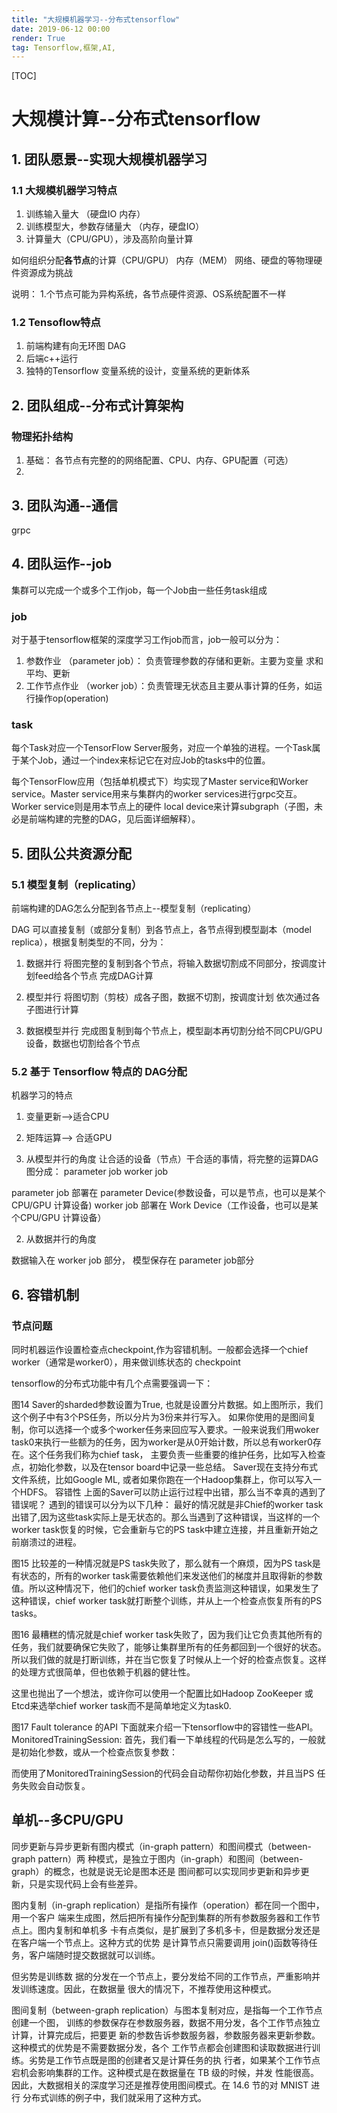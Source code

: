 ```yaml
---
title: "大规模机器学习--分布式tensorflow"
date: 2019-06-12 00:00
render: True 
tag: Tensorflow,框架,AI,
---
```

[TOC]
# 大规模计算--分布式tensorflow
## 1. 团队愿景--实现大规模机器学习
### 1.1 大规模机器学习特点
1. 训练输入量大 （硬盘IO 内存）
2. 训练模型大，参数存储量大 （内存，硬盘IO）
3. 计算量大（CPU/GPU），涉及高阶向量计算

如何组织分配**各节点**的计算（CPU/GPU） 内存（MEM） 网络、硬盘的等物理硬件资源成为挑战

说明：
1.个节点可能为异构系统，各节点硬件资源、OS系统配置不一样

### 1.2  Tensoflow特点

1. 前端构建有向无环图 DAG
2. 后端c++运行
3. 独特的Tensorflow 变量系统的设计，变量系统的更新体系




## 2. 团队组成--分布式计算架构

### 物理拓扑结构
1. 基础：
   各节点有完整的的网络配置、CPU、内存、GPU配置（可选）
2. 


## 3. 团队沟通--通信
grpc

## 4. 团队运作--job
集群可以完成一个或多个工作job，每一个Job由一些任务task组成
### job
对于基于tensorflow框架的深度学习工作job而言，job一般可以分为：
1. 参数作业 （parameter job）： 负责管理参数的存储和更新。主要为变量 求和平均、更新
2. 工作节点作业 （worker job）：负责管理无状态且主要从事计算的任务，如运行操作op(operation)

### task
每个Task对应一个TensorFlow Server服务，对应一个单独的进程。一个Task属于某个Job，通过一个index来标记它在对应Job的tasks中的位置。

每个TensorFlow应用（包括单机模式下）均实现了Master service和Worker service。Master service用来与集群内的worker services进行grpc交互。Worker service则是用本节点上的硬件 local device来计算subgraph（子图，未必是前端构建的完整的DAG，见后面详细解释）。

## 5. 团队公共资源分配

### 5.1 模型复制（replicating）
前端构建的DAG怎么分配到各节点上--模型复制（replicating）

DAG 可以直接复制（或部分复制）到各节点上，各节点得到模型副本（model replica），根据复制类型的不同，分为：
1. 数据并行
将图完整的复制到各个节点，将输入数据切割成不同部分，按调度计划feed给各个节点 完成DAG计算

2. 模型并行
将图切割（剪枝）成各子图，数据不切割，按调度计划 依次通过各子图进行计算

3. 数据模型并行
完成图复制到每个节点上，模型副本再切割分给不同CPU/GPU设备，数据也切割给各个节点

### 5.2 基于 Tensorflow 特点的 DAG分配
机器学习的特点
1. 变量更新-->适合CPU 
2. 矩阵运算--> 合适GPU

1. 从模型并行的角度
让合适的设备（节点）干合适的事情，将完整的运算DAG图分成：
parameter job
worker job

parameter job 部署在 parameter Device(参数设备，可以是节点，也可以是某个CPU/GPU 计算设备)
worker job 部署在 Work Device（工作设备，也可以是某个CPU/GPU 计算设备）

2. 从数据并行的角度

数据输入在 worker job 部分，
模型保存在 parameter job部分






## 6. 容错机制

### 节点问题
同时机器运作设置检查点checkpoint,作为容错机制。一般都会选择一个chief worker（通常是worker0），用来做训练状态的 checkpoint

tensorflow的分布式功能中有几个点需要强调一下：

图14
Saver的sharded参数设置为True, 也就是设置分片数据。如上图所示，我们这个例子中有3个PS任务，所以分片为3份来并行写入。
如果你使用的是图间复制，你可以选择一个或多个worker任务来回应写入要求。一般来说我们用woker task0来执行一些额为的任务，因为worker是从0开始计数，所以总有worker0存在。这个任务我们称为chief task， 主要负责一些重要的维护任务，比如写入检查点，初始化参数，以及在tensor board中记录一些总结。
Saver现在支持分布式文件系统，比如Google ML, 或者如果你跑在一个Hadoop集群上，你可以写入一个HDFS。
容错性
上面的Saver可以防止运行过程中出错，那么当不幸真的遇到了错误呢？
遇到的错误可以分为以下几种：
最好的情况就是非Chief的worker task出错了,因为这些task实际上是无状态的。那么当遇到了这种错误，当这样的一个worker task恢复的时候，它会重新与它的PS task中建立连接，并且重新开始之前崩溃过的进程。

图15
比较差的一种情况就是PS task失败了，那么就有一个麻烦，因为PS task是有状态的，所有的worker task需要依赖他们来发送他们的梯度并且取得新的参数值。所以这种情况下，他们的chief worker task负责监测这种错误，如果发生了这种错误，chief worker task就打断整个训练，并从上一个检查点恢复所有的PS tasks。

图16
最糟糕的情况就是chief worker task失败了，因为我们让它负责其他所有的任务，我们就要确保它失败了，能够让集群里所有的任务都回到一个很好的状态。所以我们做的就是打断训练，并在当它恢复了时候从上一个好的检查点恢复。这样的处理方式很简单，但也依赖于机器的健壮性。

这里也抛出了一个想法，或许你可以使用一个配置比如Hadoop ZooKeeper 或Etcd来选举chief worker task而不是简单地定义为task0.

图17
Fault tolerance 的API
下面就来介绍一下tensorflow中的容错性一些API。
MonitoredTrainingSession:
首先，我们看一下单线程的代码是怎么写的，一般就是初始化参数，或从一个检查点恢复参数：

而使用了MonitoredTrainingSession的代码会自动帮你初始化参数，并且当PS 任务失败会自动恢复。


## 单机--多CPU/GPU

同步更新与异步更新有图内模式（in-graph pattern）和图间模式（between-graph pattern）两 种模式，是独立于图内（in-graph）和图间（between-graph）的概念，也就是说无论是图本还是 图间都可以实现同步更新和异步更新，只是实现代码上会有些差异。

图内复制（in-graph replication）是指所有操作（operation）都在同一个图中，用一个客户 端来生成图，然后把所有操作分配到集群的所有参数服务器和工作节点上。图内复制和单机多 卡有点类似，是扩展到了多机多卡，但是数据分发还是在客户端一个节点上。这种方式的优势 是计算节点只需要调用 join()函数等待任务，客户端随时提交数据就可以训练。

但劣势是训练数 据的分发在一个节点上，要分发给不同的工作节点，严重影响并发训练速度。因此，在数据量 很大的情况下，不推荐使用这种模式。

图间复制（between-graph replication）与图本复制对应，是指每一个工作节点创建一个图， 训练的参数保存在参数服务器，数据不用分发，各个工作节点独立计算，计算完成后，把要更 新的参数告诉参数服务器，参数服务器来更新参数。这种模式的优势是不需要数据分发，各个 工作节点都会创建图和读取数据进行训练。劣势是工作节点既是图的创建者又是计算任务的执 行者，如果某个工作节点宕机会影响集群的工作。这种模式是在数据量在 TB 级的时候，并发 性能很高。
因此，大数据相关的深度学习还是推荐使用图间模式。在 14.6 节的对 MNIST 进行 分布式训练的例子中，我们就采用了这种方式。
